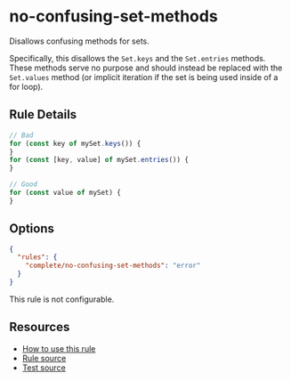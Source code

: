 # no-confusing-set-methods

Disallows confusing methods for sets.

<!-- end auto-generated rule header -->

Specifically, this disallows the `Set.keys` and the `Set.entries` methods. These methods serve no purpose and should instead be replaced with the `Set.values` method (or implicit iteration if the set is being used inside of a for loop).

## Rule Details

```ts
// Bad
for (const key of mySet.keys()) {
}
for (const [key, value] of mySet.entries()) {
}

// Good
for (const value of mySet) {
}
```

## Options

```json
{
  "rules": {
    "complete/no-confusing-set-methods": "error"
  }
}
```

This rule is not configurable.

## Resources

- [How to use this rule](https://complete-ts.github.io/eslint-plugin-complete)
- [Rule source](https://github.com/complete-ts/complete/blob/main/packages/eslint-plugin-complete/src/rules/no-confusing-set-methods.ts)
- [Test source](https://github.com/complete-ts/complete/blob/main/packages/eslint-plugin-complete/tests/rules/no-confusing-set-methods.test.ts)
